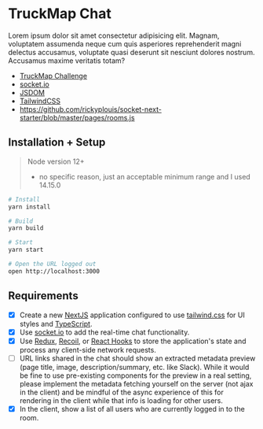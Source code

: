 # TruckMap Chat

Lorem ipsum dolor sit amet consectetur adipisicing elit. Magnam, voluptatem assumenda neque cum quis asperiores reprehenderit magni delectus accusamus, voluptate quasi deserunt sit nesciunt dolores nostrum. Accusamus maxime veritatis totam?

- [TruckMap Challenge](https://github.com/TruckMap/ChallengeJS)
- [socket.io](https://socket.io/get-started/chat)
- [JSDOM](https://github.com/jsdom/jsdom)
- [TailwindCSS](https://tailwindcss.com/docs)
- https://github.com/rickyplouis/socket-next-starter/blob/master/pages/rooms.js

## Installation + Setup

> Node version 12+
>
> - no specific reason, just an acceptable minimum range and I used 14.15.0

```bash
# Install
yarn install

# Build
yarn build

# Start
yarn start

# Open the URL logged out
open http://localhost:3000
```

## Requirements

- [x] Create a new [NextJS](https://nextjs.org/) application configured to use [tailwind.css](https://tailwindcss.com/) for UI styles and [TypeScript](https://www.typescriptlang.org/).
- [x] Use [socket.io](https://socket.io/) to add the real-time chat functionality.
- [x] Use [Redux](https://redux.js.org/), [Recoil](https://recoiljs.org/), or [React Hooks](https://reactjs.org/docs/hooks-intro.html) to store the application's state and process any client-side network requests.
- [ ] URL links shared in the chat should show an extracted metadata preview (page title, image, description/summary, etc. like Slack). While it would be fine to use pre-existing components for the preview in a real setting, please implement the metadata fetching yourself on the server (not ajax in the client) and be mindful of the async experience of this for rendering in the client while that info is loading for other users.
- [x] In the client, show a list of all users who are currently logged in to the room.
